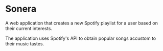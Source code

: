 # Sonera
A web application that creates a new Spotify playlist for a user based on their current interests.

The application uses Spotify's API to obtain popular songs accustom to their music tastes.
